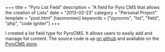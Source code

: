 +++
title = "Pyro List Field"
description = "A field for Pyro CMS that allows the creation of Lists"
date = "2013-02-23"
category = "Personal Project"
template = "post.html"
[taxonomies]
keywords = ["pyrocms", "list", "field", "php", "code igniter"]
+++

I created a list field type for PyroCMS. It allows users to easily add and manage list content. The source code is up [on github](https://github.com/james2doyle/pyro-list-field "Pyro List Field") and avaliable on the [PyroCMS store](https://www.pyrocms.com/store/details/list_field_type "PyroCMS Store List Field Type").
